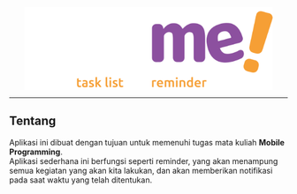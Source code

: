 <p align="center" style="display:flex; flex-direction:column; justify-content:center; align-items:center;">
    <img src="Alarme_assets\splash-logo.svg" alt="Alarme Logo" height="150px">
    <hr>
</p>

## Tentang 
Aplikasi ini dibuat dengan tujuan untuk memenuhi tugas mata kuliah **Mobile Programming**.  
Aplikasi sederhana ini berfungsi seperti reminder, yang akan menampung semua kegiatan yang akan kita lakukan, dan akan memberikan notifikasi pada saat waktu yang telah ditentukan.
